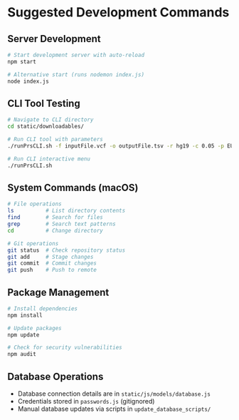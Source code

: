 # Suggested Development Commands

## Server Development
```bash
# Start development server with auto-reload
npm start

# Alternative start (runs nodemon index.js)
node index.js
```

## CLI Tool Testing
```bash
# Navigate to CLI directory
cd static/downloadables/

# Run CLI tool with parameters
./runPrsCLI.sh -f inputFile.vcf -o outputFile.tsv -r hg19 -c 0.05 -p EUR

# Run CLI interactive menu
./runPrsCLI.sh
```

## System Commands (macOS)
```bash
# File operations
ls          # List directory contents
find        # Search for files
grep        # Search text patterns
cd          # Change directory

# Git operations
git status  # Check repository status
git add     # Stage changes
git commit  # Commit changes
git push    # Push to remote
```

## Package Management
```bash
# Install dependencies
npm install

# Update packages
npm update

# Check for security vulnerabilities
npm audit
```

## Database Operations
- Database connection details are in `static/js/models/database.js`
- Credentials stored in `passwords.js` (gitignored)
- Manual database updates via scripts in `update_database_scripts/`